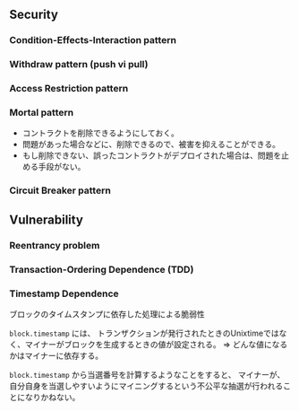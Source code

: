 ## Security

### Condition-Effects-Interaction pattern

### Withdraw pattern (push vi pull)

### Access Restriction pattern

### Mortal pattern

* コントラクトを削除できるようにしておく。
* 問題があった場合などに、削除できるので、被害を抑えることができる。
* もし削除できない、誤ったコントラクトがデプロイされた場合は、問題を止める手段がない。

### Circuit Breaker pattern

## Vulnerability

### Reentrancy problem

### Transaction-Ordering Dependence (TDD)

### Timestamp Dependence

ブロックのタイムスタンプに依存した処理による脆弱性

`block.timestamp` には、 トランザクションが発行されたときのUnixtimeではなく、マイナーがブロックを生成するときの値が設定される。
 => どんな値になるかはマイナーに依存する。
 
`block.timestamp` から当選番号を計算するようなことをすると、
マイナーが、自分自身を当選しやすいようにマイニングするという不公平な抽選が行われることになりかねない。

